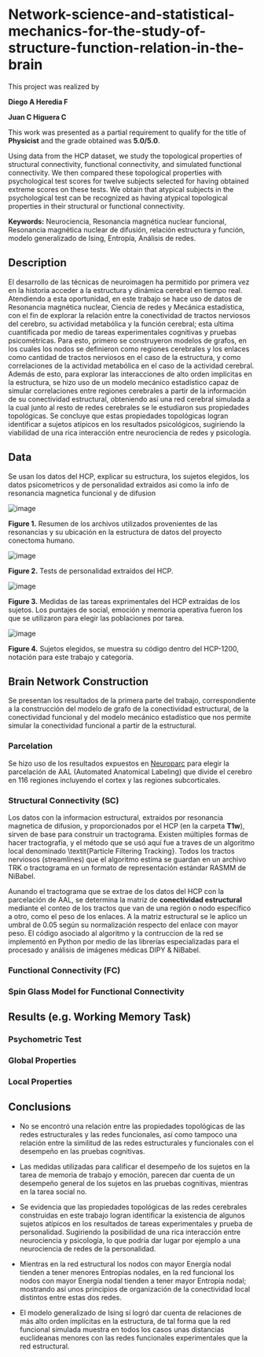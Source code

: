 # Network-science-and-statistical-mechanics-for-the-study-of-structure-function-relation-in-the-brain

This project was realized by

**Diego A Heredia F**

**Juan C Higuera C**

This work was presented as a partial requirement to qualify for the title of **Physicist** and the grade obtained was **5.0/5.0**.

Using data from the HCP dataset, we study the topological properties of structural connectivity, functional connectivity, and simulated functional connectivity. We then compared these topological properties with psychological test scores for twelve subjects selected for having obtained extreme scores on these tests. We obtain that atypical subjects in the psychological test can be recognized as having atypical topological properties in their structural or functional connectivity.

**Keywords:** Neurociencia, Resonancia magnética nuclear funcional, Resonancia magnética nuclear de difusión, relación estructura y función, modelo generalizado de Ising, Entropía, Análisis de redes.

## Description

El desarrollo de las técnicas de neuroimagen ha permitido por primera vez en la historia acceder a la estructura y dinámica cerebral en tiempo real. Atendiendo a esta oportunidad, en este trabajo se hace uso de datos de Resonancia magnética nuclear, Ciencia de redes y Mecánica estadística, con el fin de explorar la relación entre la conectividad de tractos nerviosos del cerebro, su actividad metabólica y la función cerebral; esta ultima cuantificada por medio de tareas experimentales cognitivas y pruebas psicométricas. Para esto, primero se construyeron modelos de grafos, en los cuales los nodos se definieron como regiones cerebrales y los enlaces como cantidad de tractos nerviosos en el caso de la estructura, y como correlaciones de la actividad metabólica en el caso de la actividad cerebral. Además de esto, para explorar las interacciones de alto orden implícitas en la estructura, se hizo uso de un modelo mecánico estadístico capaz de simular correlaciones entre regiones cerebrales a partir de la información de su conectividad estructural, obteniendo así una red cerebral simulada a la cual junto al resto de redes cerebrales se le estudiaron sus propiedades topológicas. Se concluye que estas propiedades topológicas logran identificar a sujetos atípicos en los resultados psicológicos, sugiriendo la viabilidad de una rica interacción entre neurociencia de redes y psicología.

## Data

Se usan los datos del HCP, explicar su estructura, los sujetos elegidos, los datos psicometricos y de personalidad extraidos asi como la info de resonancia magnetica funcional y de difusion

![image](https://github.com/DiegoHerediaF/Network-science-and-statistical-mechanics-for-the-study-of-structure-function-relation-in-the-brain/blob/f5b0ace72789ea9d1bde6a52cb30c030f2136c7a/Images/diagrama_datos_HCP.PNG)

**Figure 1.** Resumen de los archivos utilizados provenientes de las resonancias y su ubicación en la estructura de datos del proyecto conectoma humano.

![image](https://github.com/DiegoHerediaF/Network-science-and-statistical-mechanics-for-the-study-of-structure-function-relation-in-the-brain/blob/d87eb4978cc6f3c923962533900f04eab1b2da2c/Images/personality_test.jpeg)

**Figure 2.** Tests de personalidad extraídos del HCP.

![image](https://github.com/DiegoHerediaF/Network-science-and-statistical-mechanics-for-the-study-of-structure-function-relation-in-the-brain/blob/d87eb4978cc6f3c923962533900f04eab1b2da2c/Images/pruebas_psicometricas.jpeg)

**Figure 3.** Medidas de las tareas exprimentales del HCP extraídas de los sujetos. Los puntajes de social, emoción y memoria operativa fueron los que se utilizaron para elegir las poblaciones por tarea.

![image](https://github.com/DiegoHerediaF/Network-science-and-statistical-mechanics-for-the-study-of-structure-function-relation-in-the-brain/blob/abf703684f2929a2c75fdcddf4d47e877ae02ed4/Images/subjects_hcp_1200.jpeg)

**Figure 4.** Sujetos elegidos, se muestra su código dentro del HCP-1200, notación para este trabajo y categoría.

## Brain Network Construction
Se presentan los resultados de la primera parte del trabajo, correspondiente a la construcción del modelo de grafo de la conectividad estructural, de la conectividad funcional y del modelo mecánico estadístico que nos permite simular la conectividad funcional a partir de la estructural.

### Parcelation

Se hizo uso de los resultados expuestos en [Neuroparc](https://github.com/neurodata/neuroparc) para elegir la parcelación de AAL (Automated Anatomical Labeling) que divide el cerebro en 116 regiones incluyendo el cortex y las regiones subcorticales.

### Structural Connectivity (SC)

Los datos con la informacion estructural, extraidos por resonancia magnetica de difusion, y proporcionados por el HCP (en la carpeta **T1w**), sirven de base para construir un tractograma. Existen múltiples formas de hacer tractografía, y el método que se usó aquí fue a traves de un algoritmo local denominado \textit{Particle Filtering Tracking}. Todos los tractos nerviosos (streamlines) que el algoritmo estima se guardan en un archivo TRK o tractograma en un formato de representación estándar RASMM de NiBabel. 

Aunando el tractograma que se extrae de los datos del HCP con la parcelación de AAL, se determina la matriz de **conectividad estructural** mediante el conteo de los tractos que van de una región o nodo específico a otro, como el peso de los enlaces. A la matriz estructural se le aplico un umbral de 0.05 según su normalización respecto del enlace con mayor peso. El código asociado al algoritmo y la contruccion de la red se implementó en Python por medio de las librerías especializadas para el procesado y análisis de imágenes médicas DIPY & NiBabel.

### Functional Connectivity (FC)

### Spin Glass Model for Functional Connectivity

## Results (e.g. Working Memory Task)

### Psychometric Test
    
### Global Properties

### Local Properties

## Conclusions

- No se encontró una relación entre las propiedades topológicas de las redes estructurales y las redes funcionales, así como tampoco una relación entre la similitud de las redes estructurales y funcionales con el desempeño en las pruebas cognitivas. 
    
- Las medidas utilizadas para calificar el desempeño de los sujetos en la tarea de memoria de trabajo y emoción, parecen dar cuenta de un desempeño general de los sujetos en las pruebas cognitivas, mientras en la tarea social no.
    
- Se evidencia que las propiedades topológicas de las redes cerebrales construidas en este trabajo logran identificar la existencia de algunos sujetos atípicos en los resultados de tareas experimentales y prueba de personalidad. Sugiriendo la posibilidad de una rica interacción entre neurociencia y psicología, lo que podría dar lugar por ejemplo a una neurociencia de redes de la personalidad.
    
- Mientras en la red estructural los nodos con mayor Energía nodal tienden a tener menores Entropías nodales, en la red funcional los nodos con mayor Energía nodal tienden a tener mayor Entropía nodal; mostrando así unos principios de organización de la conectividad local distintos entre estas dos redes.
   
- El modelo generalizado de Ising sí logró dar cuenta de relaciones de más alto orden implícitas en la estructura, de tal forma que la red funcional simulada muestra en todos los casos unas distancias euclideanas menores con las redes funcionales experimentales que la red estructural.
